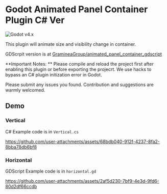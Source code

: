 # Godot Animated Panel Container Plugin C# Ver

![Godot v4.x](https://img.shields.io/badge/Godot-v4.x-%23478cbf?logo=godot-engine&logoColor=white&style=flat-square)

This plugin will animate size and visibility change in container.

GDScrpit version is at [GramineaGroup/animated_panel_container_gdscript](https://github.com/GramineaGroup/animated_panel_container_gdscript)

**Important Notes: ** Please compile and reload the project first after enabling this plugin or before exporting the projecrt. We use hacks to bypass an C# plugin initization error in Godot.

Please submit any issues you found. Contribution and suggestions are warmly welcomed.

## Demo

### Vertical

C# Example code is in `Vertical.cs`

https://github.com/user-attachments/assets/68bdb040-912f-4237-8fa2-8bba78db6bf8

### Horizontal

GDScript Example code is in `horizontal.gd`

https://github.com/user-attachments/assets/2af5d230-7bf9-4e3d-9fd6-80d2df66ccdb
